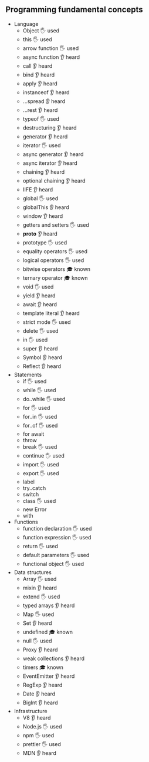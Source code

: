 ## Programming fundamental concepts

- Language
  - Object 🖐️ used
  - this 🖐️ used
  - arrow function 🖐️ used
  - async function 👂 heard
  - call 👂 heard
  - bind 👂 heard
  - apply 👂 heard
  - instanceof 👂 heard
  - ...spread 👂 heard
  - ...rest 👂 heard
  - typeof 🖐️ used
  - destructuring 👂 heard
  - generator 👂 heard
  - iterator 🖐️ used
  - async generator 👂 heard
  - async iterator 👂 heard
  - chaining 👂 heard
  - optional chaining 👂 heard
  - IIFE 👂 heard
  - global 🖐️ used
  - globalThis 👂 heard
  - window 👂 heard
  - getters and setters 🖐️ used
  - __proto__ 👂 heard
  - prototype 🖐️ used
  - equality operators 🖐️ used
  - logical operators 🖐️ used
  - bitwise operators 🎓 known
  - ternary operator 🎓 known
  - void 🖐️ used
  - yield 👂 heard
  - await 👂 heard
  - template literal 👂 heard
  - strict mode 🖐️ used
  - delete 🖐️ used
  - in 🖐️ used
  - super 👂 heard
  - Symbol 👂 heard
  - Reflect 👂 heard
- Statements
  - if 🖐️ used
  - while 🖐️ used
  - do..while 🖐️ used
  - for 🖐️ used
  - for..in 🖐️ used
  - for..of 🖐️ used
  - for await
  - throw
  - break 🖐️ used
  - continue 🖐️ used
  - import 🖐️ used
  - export 🖐️ used
  - label 
  - try..catch
  - switch 
  - class 🖐️ used
  - new Error
  - with
- Functions
  - function declaration 🖐️ used
  - function expression 🖐️ used
  - return 🖐️ used
  - default parameters 🖐️ used
  - functional object 🖐️ used
- Data structures
  - Array 🖐️ used
  - mixin 👂 heard
  - extend 🖐️ used
  - typed arrays 👂 heard
  - Map 🖐️ used
  - Set 👂 heard
  - undefined 🎓 known
  - null 🖐️ used
  - Proxy 👂 heard
  - weak collections 👂 heard
  - timers 🎓 known
  - EventEmitter 👂 heard
  - RegExp 👂 heard
  - Date 👂 heard
  - BigInt 👂 heard
- Infrastructure
  - V8 👂 heard
  - Node.js 🖐️ used
  - npm 🖐️ used
  - prettier 🖐️ used
  - MDN 👂 heard
